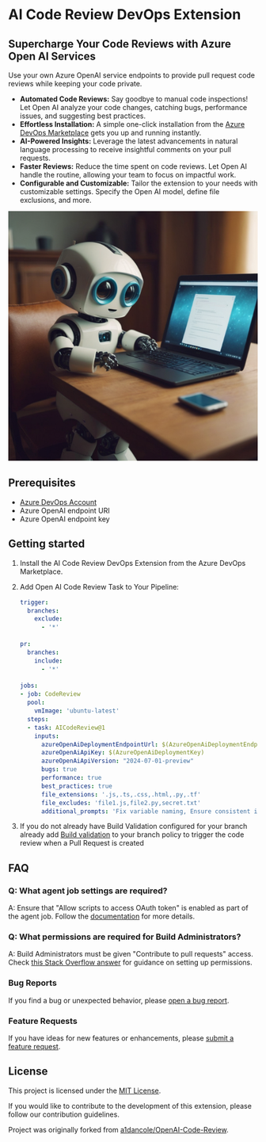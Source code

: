 # AI Code Review DevOps Extension

## Supercharge Your Code Reviews with Azure Open AI Services

Use your own Azure OpenAI service endpoints to provide pull request code reviews while keeping your code private.

- **Automated Code Reviews:** Say goodbye to manual code inspections! Let Open AI analyze your code changes, catching bugs, performance issues, and suggesting best practices.
- **Effortless Installation:** A simple one-click installation from the [Azure DevOps Marketplace]([https://marketplace.visualstudio.com/azuredevops](https://marketplace.visualstudio.com/items?itemName=AidanCole.oaicr)) gets you up and running instantly.
- **AI-Powered Insights:** Leverage the latest advancements in natural language processing to receive insightful comments on your pull requests.
- **Faster Reviews:** Reduce the time spent on code reviews. Let Open AI handle the routine, allowing your team to focus on impactful work.
- **Configurable and Customizable:** Tailor the extension to your needs with customizable settings. Specify the Open AI model, define file exclusions, and more.

![](images/ai-review-buddy-640.png)

## Prerequisites

- [Azure DevOps Account](https://dev.azure.com/)
- Azure OpenAI endpoint URI
- Azure OpenAI endpoint key

## Getting started

1. Install the AI Code Review DevOps Extension from the Azure DevOps Marketplace.
2. Add Open AI Code Review Task to Your Pipeline:

   ```yaml
   trigger:
     branches:
       exclude:
         - '*'

   pr:
     branches:
       include:
         - '*'

   jobs:
   - job: CodeReview
     pool:
       vmImage: 'ubuntu-latest'
     steps:
     - task: AICodeReview@1
       inputs:
         azureOpenAiDeploymentEndpointUrl: $(AzureOpenAiDeploymentEndpoint)
         azureOpenAiApiKey: $(AzureOpenAiDeploymentKey)
         azureOpenAiApiVersion: "2024-07-01-preview"
         bugs: true
         performance: true
         best_practices: true
         file_extensions: '.js,.ts,.css,.html,.py,.tf'
         file_excludes: 'file1.js,file2.py,secret.txt'
         additional_prompts: 'Fix variable naming, Ensure consistent indentation, Review error handling approach'`
   
3. If you do not already have Build Validation configured for your branch already add [Build validation](https://learn.microsoft.com/en-us/azure/devops/repos/git/branch-policies?view=azure-devops&tabs=browser#build-validation) to your branch policy to trigger the code review when a Pull Request is created

## FAQ

### Q: What agent job settings are required?

A: Ensure that "Allow scripts to access OAuth token" is enabled as part of the agent job. Follow the [documentation](https://learn.microsoft.com/en-us/azure/devops/pipelines/build/options?view=azure-devops#allow-scripts-to-access-the-oauth-token) for more details.

### Q: What permissions are required for Build Administrators?

A: Build Administrators must be given "Contribute to pull requests" access. Check [this Stack Overflow answer](https://stackoverflow.com/a/57985733) for guidance on setting up permissions.

### Bug Reports

If you find a bug or unexpected behavior, please [open a bug report](https://github.com/tlaukkanen/azure-devops-ai-code-review/issues/new?assignees=&labels=bug&template=bug_report.md&title=).

### Feature Requests

If you have ideas for new features or enhancements, please [submit a feature request](https://github.com/tlaukkanen/azure-devops-ai-code-review/issues/new?assignees=&labels=enhancement&template=feature_request.md&title=).

## License

This project is licensed under the [MIT License](LICENSE).

If you would like to contribute to the development of this extension, please follow our contribution guidelines.

Project was originally forked from [a1dancole/OpenAI-Code-Review](https://github.com/a1dancole/OpenAI-Code-Review).
